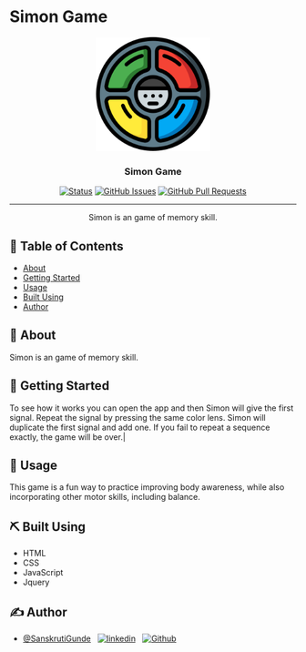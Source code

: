 # Simon Game

<p align="center">
  <a href="https://sanskrutigunde.github.io/SimonGame/" rel="noopener">
 <img width=200px height=200px src="logo/logo.png" alt="Project logo"></a>
</p>

<h3 align="center">Simon Game</h3>

<div align="center">

[![Status](https://img.shields.io/badge/status-active-success.svg)]()
[![GitHub Issues](https://img.shields.io/github/issues/SanskrutiGunde/SimonGame.svg)](https://github.com/SanskrutiGunde/SimonGame/issues)
[![GitHub Pull Requests](https://img.shields.io/github/issues-pr/SanskrutiGunde/SimonGame.svg)](https://github.com/SanskrutiGunde/SimonGame/pulls)

</div>

---

<p align="center"> Simon is an game of memory skill.
    <br> 
</p>

## 📝 Table of Contents

- [About](#about)
- [Getting Started](#getting_started)
- [Usage](#usage)
- [Built Using](#built_using)
- [Author](#author)

## 🧐 About <a name = "about"></a>

Simon is an game of memory skill.

## 🏁 Getting Started <a name = "getting_started"></a>

To see how it works you can open the app and then Simon will give the first signal. Repeat the signal by pressing the same color lens. Simon will duplicate the first signal and add one. If you fail to repeat a sequence exactly, the game will be over.|

## 🎈 Usage <a name = "usage"></a>

This game is a fun way to practice improving body awareness, while also incorporating other motor skills, including balance.

## ⛏️ Built Using <a name = "built_using"></a>

- HTML
- CSS
- JavaScript
- Jquery

## ✍️ Author <a name = "author"></a>

- [@SanskrutiGunde](https://github.com/SanskrutiGunde) &nbsp;
  <span align="center">
  <a href="https://www.linkedin.com/in/sanskrutigunde/" rel="noopener">
  <img src="http://i.imgur.com/DPKDOxg.png" alt="linkedin"></a>
  &nbsp;
  <a href="https://github.com/SanskrutiGunde" rel="noopener">
  <img src="http://i.imgur.com/0o48UoR.png" alt="Github"></a>
  </span>
